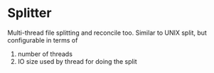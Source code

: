 Splitter
========
   Multi-thread file splitting and reconcile too. Similar to UNIX split, but configurable in terms of
   1. number of threads
   2. IO size used by thread for doing the split